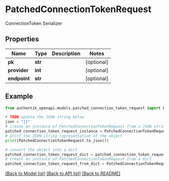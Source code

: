 # PatchedConnectionTokenRequest

ConnectionToken Serializer

## Properties

Name | Type | Description | Notes
------------ | ------------- | ------------- | -------------
**pk** | **str** |  | [optional] 
**provider** | **int** |  | [optional] 
**endpoint** | **str** |  | [optional] 

## Example

```python
from authentik_openapi.models.patched_connection_token_request import PatchedConnectionTokenRequest

# TODO update the JSON string below
json = "{}"
# create an instance of PatchedConnectionTokenRequest from a JSON string
patched_connection_token_request_instance = PatchedConnectionTokenRequest.from_json(json)
# print the JSON string representation of the object
print(PatchedConnectionTokenRequest.to_json())

# convert the object into a dict
patched_connection_token_request_dict = patched_connection_token_request_instance.to_dict()
# create an instance of PatchedConnectionTokenRequest from a dict
patched_connection_token_request_from_dict = PatchedConnectionTokenRequest.from_dict(patched_connection_token_request_dict)
```
[[Back to Model list]](../README.md#documentation-for-models) [[Back to API list]](../README.md#documentation-for-api-endpoints) [[Back to README]](../README.md)


